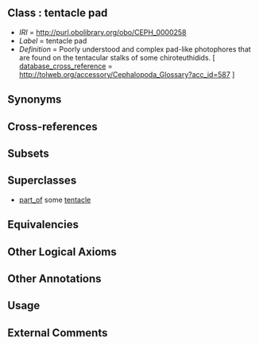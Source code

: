 
## Class : tentacle pad

 * *IRI* = http://purl.obolibrary.org/obo/CEPH_0000258
 * *Label* = tentacle pad
 * *Definition* = Poorly understood and complex pad-like photophores that are found on the tentacular stalks of some chiroteuthidids. [ [database_cross_reference](../../ef/oboInOwl#hasDbXref.md) = http://tolweb.org/accessory/Cephalopoda_Glossary?acc_id=587 ]

## Synonyms


## Cross-references


## Subsets


## Superclasses

 * [part_of](../../BFO/50/BFO_0000050.md) some [tentacle](../../CEPH/56/CEPH_0000256.md)

## Equivalencies


## Other Logical Axioms


## Other Annotations


## Usage


## External Comments

